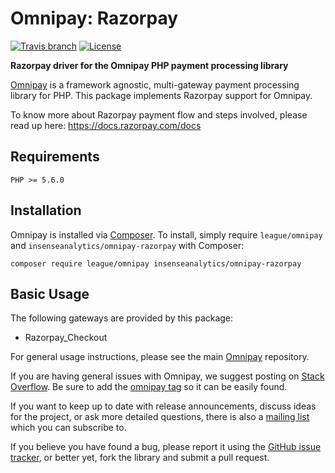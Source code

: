 # Omnipay: Razorpay

[![Travis branch](https://travis-ci.org/insenseanalytics/omnipay-razorpay.svg?branch=master)]()
[![License](https://poser.pugx.org/insenseanalytics/omnipay-razorpay/license)](https://packagist.org/packages/insenseanalytics/omnipay-razorpay)

**Razorpay driver for the Omnipay PHP payment processing library**

[Omnipay](https://github.com/thephpleague/omnipay) is a framework agnostic, multi-gateway payment
processing library for PHP. This package implements Razorpay support for Omnipay.

To know more about Razorpay payment flow and steps involved, please read up here:
<https://docs.razorpay.com/docs>

## Requirements
`PHP >= 5.6.0`

## Installation

Omnipay is installed via [Composer](http://getcomposer.org/). To install, simply require `league/omnipay` and `insenseanalytics/omnipay-razorpay` with Composer:

```
composer require league/omnipay insenseanalytics/omnipay-razorpay
```


## Basic Usage

The following gateways are provided by this package:

* Razorpay_Checkout

For general usage instructions, please see the main [Omnipay](https://github.com/thephpleague/omnipay)
repository.


If you are having general issues with Omnipay, we suggest posting on
[Stack Overflow](http://stackoverflow.com/). Be sure to add the
[omnipay tag](http://stackoverflow.com/questions/tagged/omnipay) so it can be easily found.

If you want to keep up to date with release announcements, discuss ideas for the project,
or ask more detailed questions, there is also a [mailing list](https://groups.google.com/forum/#!forum/omnipay) which
you can subscribe to.

If you believe you have found a bug, please report it using the [GitHub issue tracker](https://github.com/insenseanalytics/omnipay-razorpay), or better yet, fork the library and submit a pull request.

